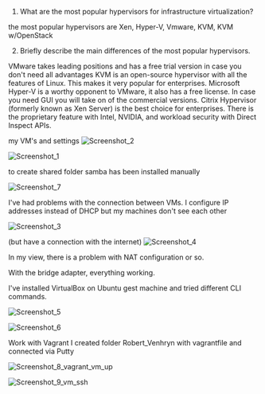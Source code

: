 1. What are the most popular hypervisors for infrastructure virtualization?

the most popular hypervisors are Xen, Hyper-V, Vmware, KVM, KVM w/OpenStack

2. Briefly describe the main differences of the most popular hypervisors.

VMware takes leading positions and has a free trial version in case you don't need all advantages
KVM is an open-source hypervisor with all the features of Linux. This makes it very popular for enterprises.
Microsoft Hyper-V is a worthy opponent to VMware, it also has a free license. In case you need GUI you will take on of the commercial versions.
Citrix Hypervisor (formerly known as Xen Server) is the best choice for enterprises. There is the proprietary feature with Intel, NVIDIA, and workload security with Direct Inspect APIs.

my VM's and settings
![Screenshot_2](https://user-images.githubusercontent.com/75696130/102225593-15939a00-3ef0-11eb-806a-e8b5e3b0a768.png)

![Screenshot_1](https://user-images.githubusercontent.com/75696130/102225629-1d533e80-3ef0-11eb-8bb5-c27dea57c349.png)

to create shared folder samba has been installed manually

![Screenshot_7](https://user-images.githubusercontent.com/75696130/102225678-293f0080-3ef0-11eb-8a81-99be6d750b73.png)

I've had problems with the connection between VMs. I configure IP addresses instead of DHCP but my machines don't see each other

![Screenshot_3](https://user-images.githubusercontent.com/75696130/102225708-352ac280-3ef0-11eb-9940-1197fde1c45f.png)

(but have a connection with the internet)
![Screenshot_4](https://user-images.githubusercontent.com/75696130/102225799-4673cf00-3ef0-11eb-9101-553672b08a1a.png)

In my view, there is a problem with NAT configuration or so.

With the bridge adapter, everything working.

I've installed VirtualBox on Ubuntu gest machine and tried different CLI commands.

![Screenshot_5](https://user-images.githubusercontent.com/75696130/102225845-54c1eb00-3ef0-11eb-84ef-30e1d901f96a.png)

![Screenshot_6](https://user-images.githubusercontent.com/75696130/102225865-5b506280-3ef0-11eb-9635-3c259105c83f.png)

Work with Vagrant
I created folder Robert_Venhryn with vagrantfile and connected via Putty

![Screenshot_8_vagrant_vm_up](https://user-images.githubusercontent.com/75696130/102225900-67d4bb00-3ef0-11eb-94e6-197dd9adc9d1.png)

![Screenshot_9_vm_ssh](https://user-images.githubusercontent.com/75696130/102225920-6c996f00-3ef0-11eb-9997-8c59bcd75995.png)
